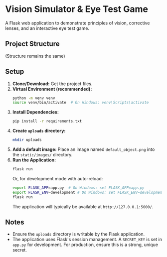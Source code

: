 # Vision Simulator & Eye Test Game

A Flask web application to demonstrate principles of vision, corrective lenses, and an interactive eye test game.

## Project Structure

(Structure remains the same)

## Setup

1.  **Clone/Download:** Get the project files.
2.  **Virtual Environment (recommended):**
    ```bash
    python -m venv venv
    source venv/bin/activate  # On Windows: venv\Scripts\activate
    ```
3.  **Install Dependencies:**
    ```bash
    pip install -r requirements.txt
    ```
4.  **Create `uploads` directory:**
    ```bash
    mkdir uploads
    ```
5.  **Add a default image:** Place an image named `default_object.png` into the `static/images/` directory.
6.  **Run the Application:**
    ```bash
    flask run
    ```
    Or, for development mode with auto-reload:
    ```bash
    export FLASK_APP=app.py  # On Windows: set FLASK_APP=app.py
    export FLASK_ENV=development # On Windows: set FLASK_ENV=development
    flask run
    ```
    The application will typically be available at `http://127.0.0.1:5000/`.

## Notes
* Ensure the `uploads` directory is writable by the Flask application.
* The application uses Flask's session management. A `SECRET_KEY` is set in `app.py` for development. For production, ensure this is a strong, unique secret.